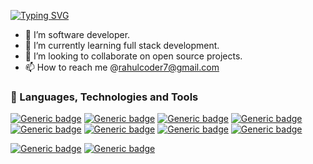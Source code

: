 [![Typing SVG](https://readme-typing-svg.herokuapp.com?color=%2336BCF7&lines=Hi+there+%F0%9F%91%8B+I'm+Rahul+Chaudhary)](https://git.io/typing-svg)


- 👀 I’m software developer.
- 🌱 I’m currently learning full stack development.
- 💞️ I’m looking to collaborate on open source projects.
- 📫 How to reach me @rahulcoder7@gmail.com

### 🔨 Languages, Technologies and Tools

[![Generic badge](https://img.shields.io/badge/PHP&nbsp;-green.svg)](https://shields.io/)
[![Generic badge](https://img.shields.io/badge/Magento2&nbsp;-green.svg)](https://shields.io/)
[![Generic badge](https://img.shields.io/badge/MySql&nbsp;-green.svg)](https://shields.io/)
[![Generic badge](https://img.shields.io/badge/SQL-green.svg)](https://shields.io/)
[![Generic badge](https://img.shields.io/badge/Mongo-green.svg)](https://shields.io/)
[![Generic badge](https://img.shields.io/badge/NodeJs-green.svg)](https://shields.io/)
[![Generic badge](https://img.shields.io/badge/ReactJs-green.svg)](https://shields.io/)
[![Generic badge](https://img.shields.io/badge/NextJs&nbsp;-green.svg)](https://shields.io/)

[![Generic badge](https://img.shields.io/badge/VS-blue.svg)](https://shields.io/)
[![Generic badge](https://img.shields.io/badge/VS&nbsp;code-blue.svg)](https://shields.io/)
